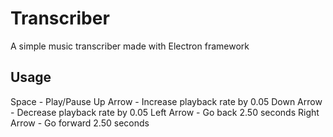 # Transcriber
A simple music transcriber made with Electron framework

## Usage
Space - Play/Pause
Up Arrow - Increase playback rate by 0.05
Down Arrow - Decrease playback rate by 0.05
Left Arrow - Go back 2.50 seconds
Right Arrow - Go forward 2.50 seconds